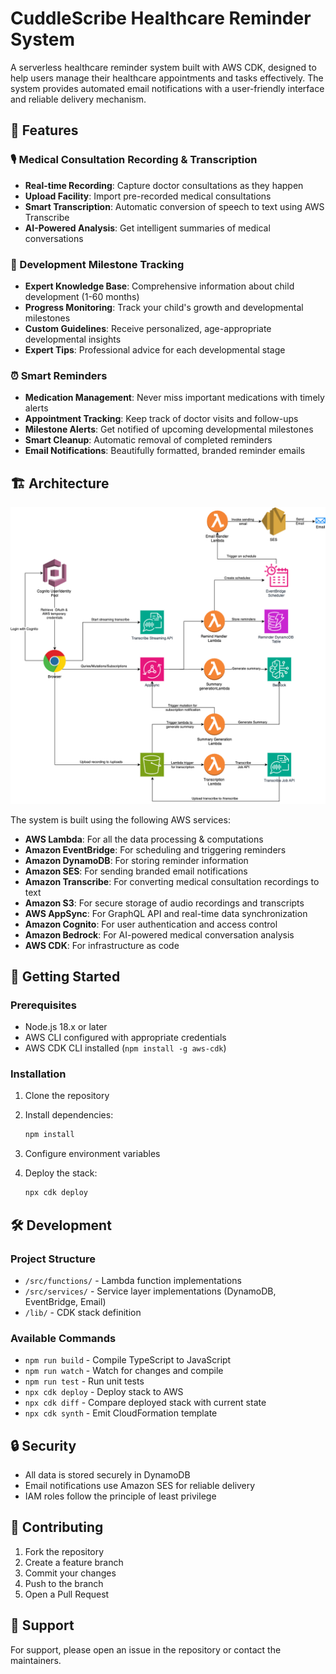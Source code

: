 # CuddleScribe Healthcare Reminder System

A serverless healthcare reminder system built with AWS CDK, designed to help users manage their healthcare appointments and tasks effectively. The system provides automated email notifications with a user-friendly interface and reliable delivery mechanism.

## 🌟 Features

### 🎙️ Medical Consultation Recording & Transcription

- **Real-time Recording**: Capture doctor consultations as they happen
- **Upload Facility**: Import pre-recorded medical consultations
- **Smart Transcription**: Automatic conversion of speech to text using AWS Transcribe
- **AI-Powered Analysis**: Get intelligent summaries of medical conversations

### 👶 Development Milestone Tracking

- **Expert Knowledge Base**: Comprehensive information about child development (1-60 months)
- **Progress Monitoring**: Track your child's growth and developmental milestones
- **Custom Guidelines**: Receive personalized, age-appropriate developmental insights
- **Expert Tips**: Professional advice for each developmental stage

### ⏰ Smart Reminders

- **Medication Management**: Never miss important medications with timely alerts
- **Appointment Tracking**: Keep track of doctor visits and follow-ups
- **Milestone Alerts**: Get notified of upcoming developmental milestones
- **Smart Cleanup**: Automatic removal of completed reminders
- **Email Notifications**: Beautifully formatted, branded reminder emails

## 🏗️ Architecture

![CuddleScribe Logo](architecture.png)

The system is built using the following AWS services:

- **AWS Lambda**: For all the data processing & computations 
- **Amazon EventBridge**: For scheduling and triggering reminders
- **Amazon DynamoDB**: For storing reminder information
- **Amazon SES**: For sending branded email notifications
- **Amazon Transcribe**: For converting medical consultation recordings to text
- **Amazon S3**: For secure storage of audio recordings and transcripts
- **AWS AppSync**: For GraphQL API and real-time data synchronization
- **Amazon Cognito**: For user authentication and access control
- **Amazon Bedrock**: For AI-powered medical conversation analysis
- **AWS CDK**: For infrastructure as code

## 🚀 Getting Started

### Prerequisites

- Node.js 18.x or later
- AWS CLI configured with appropriate credentials
- AWS CDK CLI installed (`npm install -g aws-cdk`)

### Installation

1. Clone the repository

2. Install dependencies:
   ```bash
   npm install
   ```

3. Configure environment variables

4. Deploy the stack:
   ```bash
   npx cdk deploy
   ```

## 🛠️ Development

### Project Structure

- `/src/functions/` - Lambda function implementations
- `/src/services/` - Service layer implementations (DynamoDB, EventBridge, Email)
- `/lib/` - CDK stack definition

### Available Commands

- `npm run build` - Compile TypeScript to JavaScript
- `npm run watch` - Watch for changes and compile
- `npm run test` - Run unit tests
- `npx cdk deploy` - Deploy stack to AWS
- `npx cdk diff` - Compare deployed stack with current state
- `npx cdk synth` - Emit CloudFormation template

## 🔒 Security

- All data is stored securely in DynamoDB
- Email notifications use Amazon SES for reliable delivery
- IAM roles follow the principle of least privilege

## 🤝 Contributing

1. Fork the repository
2. Create a feature branch
3. Commit your changes
4. Push to the branch
5. Open a Pull Request

## 👥 Support

For support, please open an issue in the repository or contact the maintainers.
